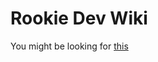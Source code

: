 # Rookie Dev Wiki

You might be looking for [this](https://github.com/Rookie-Dev-Wiki/Rookie-Dev-Wiki/wiki)
